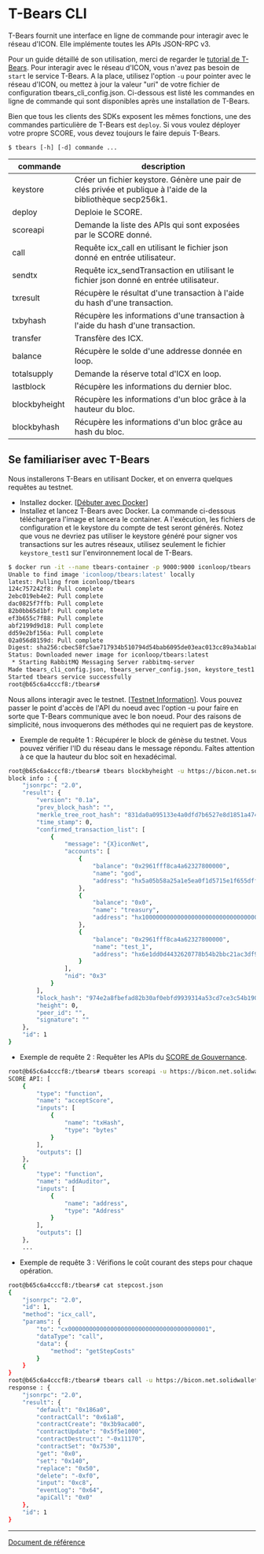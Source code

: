 # T-Bears CLI

T-Bears fournit une interface en ligne de commande pour interagir avec le réseau d'ICON. Elle implémente toutes les APIs JSON-RPC v3.

Pour un guide détaillé de son utilisation, merci de regarder le [tutorial de T-Bears](https://github.com/icon-project/t-bears/blob/master/README.md). 
Pour interagir avec le réseau d'ICON, vous n'avez pas besoin de `start` le service T-Bears.
A la place, utilisez l'option `-u` pour pointer avec le réseau d'ICON, ou mettez à jour la valeur "uri" de votre fichier de configuration tbears_cli_config.json.
Ci-dessous est listé les commandes en ligne de commande qui sont disponibles après une installation de T-Bears.

Bien que tous les clients des SDKs exposent les mêmes fonctions, une des commandes particulière de T-Bears est `deploy`.
Si vous voulez déployer votre propre SCORE, vous devez toujours le faire depuis T-Bears.

```console
$ tbears [-h] [-d] commande ...
```

| commande | description |
|-------|-------|
| keystore | Créer un fichier keystore. Génère une pair de clés privée et publique à l'aide de la bibliothèque secp256k1. |
| deploy | Deploie le SCORE. |
| scoreapi | Demande la liste des APIs qui sont exposées par le SCORE donné. |
| call | Requête icx_call en utilisant le fichier json donné en entrée utilisateur. |
| sendtx | Requête icx_sendTransaction en utilisant le fichier json donné en entrée utilisateur. |
| txresult | Récupère le résultat d'une transaction à l'aide du hash d'une transaction. |
| txbyhash | Récupère les informations d'une transaction à l'aide du hash d'une transaction. |
| transfer | Transfère des ICX. |
| balance | Récupère le solde d'une addresse donnée en loop. |
| totalsupply | Demande la réserve total d'ICX en loop. |
| lastblock | Récupère les informations du dernier bloc. |
| blockbyheight | Récupère les informations d'un bloc grâce à la hauteur du bloc. |
| blockbyhash | Récupère les informations d'un bloc grâce au hash du bloc. |

## Se familiariser avec T-Bears
Nous installerons T-Bears en utilisant Docker, et on enverra quelques requêtes au testnet.

- Installez docker. [[Débuter avec Docker](https://www.docker.com/get-started)]
- Installez et lancez T-Bears avec Docker.
La commande ci-dessous téléchargera l'image et lancera le container.
A l'exécution, les fichiers de configuration et le keystore du compte de test seront générés.
Notez que vous ne devriez pas utiliser le keystore généré pour signer vos transactions sur les autres réseaux,
utilisez seulement le fichier `keystore_test1` sur l'environnement local de T-Bears.

```bash
$ docker run -it --name tbears-container -p 9000:9000 iconloop/tbears
Unable to find image 'iconloop/tbears:latest' locally
latest: Pulling from iconloop/tbears
124c757242f8: Pull complete 
2ebc019eb4e2: Pull complete 
dac0825f7ffb: Pull complete 
82b0bb65d1bf: Pull complete 
ef3b655c7f88: Pull complete 
abf2199d9d18: Pull complete 
dd59e2bf156a: Pull complete 
02a056d8159d: Pull complete 
Digest: sha256:cbec58fc5ae717934b510794d54bab6095de03eac013cc89a34ab1a8899e1813
Status: Downloaded newer image for iconloop/tbears:latest
 * Starting RabbitMQ Messaging Server rabbitmq-server                    [ OK ] 
Made tbears_cli_config.json, tbears_server_config.json, keystore_test1 successfully
Started tbears service successfully
root@b65c6a4cccf8:/tbears#
```

Nous allons interagir avec le testnet.
[[Testnet Information](icon_network-fr.md#testnet-for-dapps)].
Vous pouvez passer le point d'accès de l'API du noeud avec l'option -u pour faire en sorte que T-Bears communique avec le bon noeud.
Pour des raisons de simplicité, nous invoquerons des méthodes qui ne requiert pas de keystore.
- Exemple de requête 1 : Récupérer le block de génèse du testnet. Vous pouvez vérifier l'ID du réseau dans le message répondu.
Faîtes attention à ce que la hauteur du bloc soit en hexadécimal.

```bash
root@b65c6a4cccf8:/tbears# tbears blockbyheight -u https://bicon.net.solidwallet.io/api/v3 0x0
block info : {
    "jsonrpc": "2.0",
    "result": {
        "version": "0.1a",
        "prev_block_hash": "",
        "merkle_tree_root_hash": "831da0a095133e4a0dfd7b6527e8d1851a474dfface9748ec2fe2c6464d345ed",
        "time_stamp": 0,
        "confirmed_transaction_list": [
            {
                "message": "{X}iconNet",
                "accounts": [
                    {
                        "balance": "0x2961fff8ca4a62327800000",
                        "name": "god",
                        "address": "hx5a05b58a25a1e5ea0f1d5715e1f655dffc1fb30a"
                    },
                    {
                        "balance": "0x0",
                        "name": "treasury",
                        "address": "hx1000000000000000000000000000000000000000"
                    },
                    {
                        "balance": "0x2961fff8ca4a62327800000",
                        "name": "test_1",
                        "address": "hx6e1dd0d4432620778b54b2bbc21ac3df961adf89"
                    }
                ],
                "nid": "0x3"
            }
        ],
        "block_hash": "974e2a8fbefad82b30af0ebfd9939314a53cd7ce3c54b19079b59501122987fe",
        "height": 0,
        "peer_id": "",
        "signature": ""
    },
    "id": 1
}

```

- Exemple de requête 2 : Requêter les APIs du [SCORE de Gouvernance](https://github.com/icon-project/governance/blob/master/README.md).

```bash
root@b65c6a4cccf8:/tbears# tbears scoreapi -u https://bicon.net.solidwallet.io/api/v3 cx0000000000000000000000000000000000000001
SCORE API: [
    {
        "type": "function",
        "name": "acceptScore",
        "inputs": [
            {
                "name": "txHash",
                "type": "bytes"
            }
        ],
        "outputs": []
    },
    {
        "type": "function",
        "name": "addAuditor",
        "inputs": [
            {
                "name": "address",
                "type": "Address"
            }
        ],
        "outputs": []
    },
    ...
```

- Exemple de requête 3 : Vérifions le coût courant des steps pour chaque opération. 

```bash
root@b65c6a4cccf8:/tbears# cat stepcost.json 
{
    "jsonrpc": "2.0",
    "id": 1,
    "method": "icx_call",
    "params": {
        "to": "cx0000000000000000000000000000000000000001",
        "dataType": "call",
        "data": {
            "method": "getStepCosts"
        }
    }
}
root@b65c6a4cccf8:/tbears# tbears call -u https://bicon.net.solidwallet.io/api/v3 stepcost.json
response : {
    "jsonrpc": "2.0",
    "result": {
        "default": "0x186a0",
        "contractCall": "0x61a8",
        "contractCreate": "0x3b9aca00",
        "contractUpdate": "0x5f5e1000",
        "contractDestruct": "-0x11170",
        "contractSet": "0x7530",
        "get": "0x0",
        "set": "0x140",
        "replace": "0x50",
        "delete": "-0xf0",
        "input": "0xc8",
        "eventLog": "0x64",
        "apiCall": "0x0"
    },
    "id": 1
}
```

---
[Document de référence](https://github.com/icon-project/icon-project.github.io/tree/9d9e86d7cad026ffd92ef33797f92a9817b2c7e6)